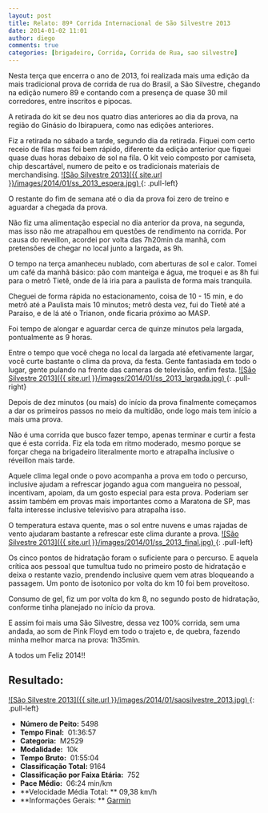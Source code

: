 ```yaml
---
layout: post
title: Relato: 89ª Corrida Internacional de São Silvestre 2013
date: 2014-01-02 11:01
author: diego
comments: true
categories: [brigadeiro, Corrida, Corrida de Rua, sao silvestre]
---
```

Nesta terça que encerra o ano de 2013, foi realizada mais uma edição da mais tradicional prova de corrida de rua do Brasil, a São Silvestre, chegando na edição numero 89 e contando com a presença de quase 30 mil corredores, entre inscritos e pipocas.

A retirada do kit se deu nos quatro dias anteriores ao dia da prova, na região do Ginásio do Ibirapuera, como nas edições anteriores.

Fiz a retirada no sábado a tarde, segundo dia da retirada. Fiquei com certo receio de filas mas foi bem rápido, diferente da edição anterior que fiquei quase duas horas debaixo de sol na fila. O kit veio composto por camiseta, chip descartável, numero de peito e os tradicionais materiais de merchandising.
<a href="/images/2014/01/ss_2013_espera.jpg">
![São Silvestre 2013]({{ site.url }}/images/2014/01/ss_2013_espera.jpg)
</a>
{: .pull-left}

O restante do fim de semana até o dia da prova foi zero de treino e aguardar a chegada da prova.

Não fiz uma alimentação especial no dia anterior da prova, na segunda, mas isso não me atrapalhou em questões de rendimento na corrida. Por causa do reveillon, acordei por volta das 7h20min da manhã, com pretensões de chegar no local junto a largada, as 9h.

O tempo na terça amanheceu nublado, com aberturas de sol e calor. Tomei um café da manhã básico: pão com manteiga e água, me troquei e as 8h fui para o metrô Tietê, onde de lá iria para a paulista de forma mais tranquila.

Cheguei de forma rápida no estacionamento, coisa de 10 - 15 min, e do metrô até a Paulista mais 10 minutos; metrô desta vez, fui do Tietê até a Paraíso, e de lá até o Trianon, onde ficaria próximo ao MASP.

Foi tempo de alongar e aguardar cerca de quinze minutos pela largada, pontualmente as 9 horas.

Entre o tempo que você chega no local da largada até efetivamente largar, você curte bastante o clima da prova, da festa. Gente fantasiada em todo o lugar, gente pulando na frente das cameras de televisão, enfim festa.
<a href="/images/2014/01/ss_2013_largada.jpg">
![São Silvestre 2013]({{ site.url }}/images/2014/01/ss_2013_largada.jpg)
</a>
{: .pull-right}

Depois de dez minutos (ou mais) do início da prova finalmente começamos a dar os primeiros passos no meio da multidão, onde logo mais tem início a mais uma prova.

Não é uma corrida que busco fazer tempo, apenas terminar e curtir a festa que é esta corrida. Fiz ela toda em ritmo moderado, mesmo porque se forçar chega na brigadeiro literalmente morto e atrapalha inclusive o réveillon mais tarde.

Aquele clima legal onde o povo acompanha a prova em todo o percurso, inclusive ajudam a refrescar jogando agua com mangueira no pessoal, incentivam, apoiam, da um gosto especial para esta prova. Poderiam ser assim também em provas mais importantes como a Maratona de SP, mas falta interesse inclusive televisivo para atrapalha isso.

O temperatura estava quente, mas o sol entre nuvens e umas rajadas de vento ajudaram bastante a refrescar este clima durante a prova.
<a href="/images/2014/01/ss_2013_final.jpg">
![São Silvestre 2013]({{ site.url }}/images/2014/01/ss_2013_final.jpg)
</a>
{: .pull-left}

Os cinco pontos de hidratação foram o suficiente para o percurso. E aquela crítica aos pessoal que tumultua tudo no primeiro posto de hidratação e deixa o restante vazio, prendendo inclusive quem vem atras bloqueando a passagem. Um ponto de isotonico por volta do km 10 foi bem proveitoso.

Consumo de gel, fiz um por volta do km 8, no segundo posto de hidratação, conforme tinha planejado no início da prova.

E assim foi mais uma São Silvestre, dessa vez 100% corrida, sem uma andada, ao som de Pink Floyd em todo o trajeto e, de quebra, fazendo minha melhor marca na prova: 1h35min.

A todos um Feliz 2014!!

## Resultado:

<a href="/images/2014/01/saosilvestre_2013_big.jpg">
![São Silvestre 2013]({{ site.url }}/images/2014/01/saosilvestre_2013.jpg)
</a>
{: .pull-left}

* **Número de Peito:**  5498
* **Tempo Final:**  01:36:57
* **Categoria:**  M2529
* **Modalidade:**  10k
* **Tempo Bruto:**  01:55:04
* **Classificação Total:**  9164
* **Classificação por Faixa Etária:**  752
* **Pace Médio:**  06:24 min/km
* **Velocidade Média Total: **  09,38 km/h
* **Informações Gerais: ** <a href="http://connect.garmin.com/activity/423311751" target="_blank">Garmin</a>
